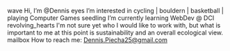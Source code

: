 wave Hi, I’m @Dennis
eyes I’m interested in cycling | bouldern | basketball | playing Computer Games
seedling I’m currently learning WebDev @ DCI
revolving_hearts I'm not sure yet who I would like to work with, but what is important to me at this point is sustainability and an overall ecological view.
mailbox How to reach me: Dennis.Piecha25@gmail.com

